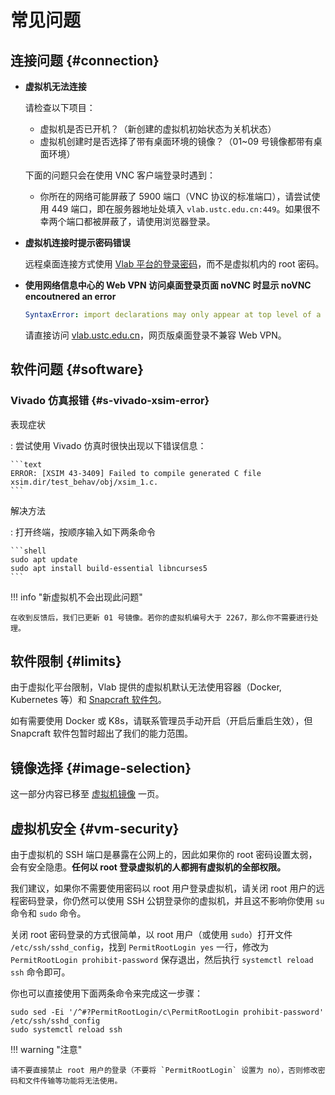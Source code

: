 # 常见问题

## 连接问题 {#connection}

- **虚拟机无法连接**

    请检查以下项目：

    - 虚拟机是否已开机？（新创建的虚拟机初始状态为关机状态）
    - 虚拟机创建时是否选择了带有桌面环境的镜像？（01~09 号镜像都带有桌面环境）

    下面的问题只会在使用 VNC 客户端登录时遇到：

    - 你所在的网络可能屏蔽了 5900 端口（VNC 协议的标准端口），请尝试使用 449 端口，即在服务器地址处填入 `vlab.ustc.edu.cn:449`。如果很不幸两个端口都被屏蔽了，请使用浏览器登录。

- **虚拟机连接时提示密码错误**

    远程桌面连接方式使用 [Vlab 平台的登录密码](web.md#change-password)，而不是虚拟机内的 root 密码。

- **使用网络信息中心的 Web VPN 访问桌面登录页面 noVNC 时显示 noVNC encoutnered an error**

    ```yaml
    SyntaxError: import declarations may only appear at top level of a module
    ```

    请直接访问 [vlab.ustc.edu.cn](https://vlab.ustc.edu.cn/)，网页版桌面登录不兼容 Web VPN。

## 软件问题 {#software}

### Vivado 仿真报错 {#s-vivado-xsim-error}

表现症状

:   尝试使用 Vivado 仿真时很快出现以下错误信息：

    ```text
    ERROR: [XSIM 43-3409] Failed to compile generated C file xsim.dir/test_behav/obj/xsim_1.c.
    ```

解决方法

:   打开终端，按顺序输入如下两条命令

    ```shell
    sudo apt update
    sudo apt install build-essential libncurses5
    ```

!!! info "新虚拟机不会出现此问题"

    在收到反馈后，我们已更新 01 号镜像。若你的虚拟机编号大于 2267，那么你不需要进行处理。

## 软件限制 {#limits}

由于虚拟化平台限制，Vlab 提供的虚拟机默认无法使用容器（Docker, Kubernetes 等）和 [Snapcraft 软件包](https://snapcraft.io/)。

如有需要使用 Docker 或 K8s，请联系管理员手动开启（开启后重启生效），但 Snapcraft 软件包暂时超出了我们的能力范围。

## 镜像选择 {#image-selection}

这一部分内容已移至 [虚拟机镜像](images.md) 一页。

## 虚拟机安全 {#vm-security}

由于虚拟机的 SSH 端口是暴露在公网上的，因此如果你的 root 密码设置太弱，会有安全隐患。**任何以 root 登录虚拟机的人都拥有虚拟机的全部权限。**

我们建议，如果你不需要使用密码以 root 用户登录虚拟机，请关闭 root 用户的远程密码登录，你仍然可以使用 SSH 公钥登录你的虚拟机，并且这不影响你使用 `su` 命令和 `sudo` 命令。

关闭 root 密码登录的方式很简单，以 root 用户（或使用 `sudo`）打开文件 `/etc/ssh/sshd_config`，找到 `PermitRootLogin yes` 一行，修改为 `PermitRootLogin prohibit-password` 保存退出，然后执行 `systemctl reload ssh` 命令即可。

你也可以直接使用下面两条命令来完成这一步骤：

```shell
sudo sed -Ei '/^#?PermitRootLogin/c\PermitRootLogin prohibit-password' /etc/ssh/sshd_config
sudo systemctl reload ssh
```

!!! warning "注意"

    请不要直接禁止 root 用户的登录（不要将 `PermitRootLogin` 设置为 no），否则修改密码和文件传输等功能将无法使用。

